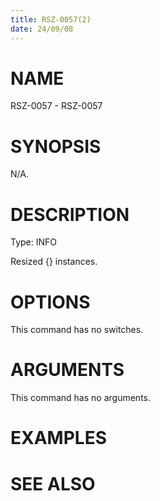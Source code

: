 ```yaml
---
title: RSZ-0057(2)
date: 24/09/08
---
```


# NAME

RSZ-0057 - RSZ-0057

# SYNOPSIS

N/A.

# DESCRIPTION

Type: INFO

Resized {} instances.

# OPTIONS

This command has no switches.

# ARGUMENTS

This command has no arguments.

# EXAMPLES

# SEE ALSO
